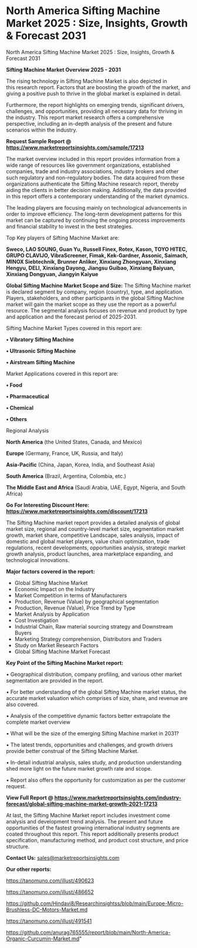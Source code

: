 # North America Sifting Machine Market 2025 : Size, Insights, Growth & Forecast 2031
North America Sifting Machine Market 2025 : Size, Insights, Growth & Forecast 2031

<Strong> Sifting Machine Market Overview 2025 - 2031</strong>

The rising technology in Sifting Machine Market is also depicted in this research report. Factors that are boosting the growth of the market, and giving a positive push to thrive in the global market is explained in detail.

Furthermore, the report highlights on emerging trends, significant drivers, challenges, and opportunities, providing all necessary data for thriving in the industry. This report market research offers a comprehensive perspective, including an in-depth analysis of the present and future scenarios within the industry.

<strong>Request Sample Report @ <a href=https://www.marketreportsinsights.com/sample/17213>https://www.marketreportsinsights.com/sample/17213</a></strong>

The market overview included in this report provides information from a wide range of resources like government organizations, established companies, trade and industry associations, industry brokers and other such regulatory and non-regulatory bodies. The data acquired from these organizations authenticate the Sifting Machine research report, thereby aiding the clients in better decision making. Additionally, the data provided in this report offers a contemporary understanding of the market dynamics.

The leading players are focusing mainly on technological advancements in order to improve efficiency. The long-term development patterns for this market can be captured by continuing the ongoing process improvements and financial stability to invest in the best strategies.

Top Key players of Sifting Machine Market are:

<strong>Sweco, LAO SOUNG, Guan Yu, Russell Finex, Rotex, Kason, TOYO HITEC, GRUPO CLAVIJO, VibraScreener, Fimak, Kek-Gardner, Assonic, Saimach, MINOX Siebtechnik, Brunner Anliker, Xinxiang Zhongyuan, Xinxiang Hengyu, DELI, Xinxiang Dayong, Jiangsu Guibao, Xinxiang Baiyuan, Xinxiang Dongyuan, Jiangyin Kaiyue</strong>

<strong><b>Global Sifting Machine Market Scope and Size:</b></strong>
The Sifting Machine market is declared segment by company, region (country), type, and application. Players, stakeholders, and other participants in the global Sifting Machine market will gain the market scope as they use the report as a powerful resource. The segmental analysis focuses on revenue and product by type and application and the forecast period of 2025-2031.

Sifting Machine Market Types covered in this report are:

<strong>• Vibratory Sifting Machine

• Ultrasonic Sifting Machine

• Airstream Sifting Machine</strong>

Market Applications covered in this report are:

<strong>• Food

• Pharmaceutical

• Chemical

• Others</strong> 

Regional Analysis

<strong>North America</strong> (the United States, Canada, and Mexico)

<strong>Europe</strong> (Germany, France, UK, Russia, and Italy)

<strong>Asia-Pacific</strong> (China, Japan, Korea, India, and Southeast Asia)

<strong>South America</strong> (Brazil, Argentina, Colombia, etc.)

<strong>The Middle East and Africa</strong> (Saudi Arabia, UAE, Egypt, Nigeria, and South Africa)

<strong>Go For Interesting Discount Here: <a href=https://www.marketreportsinsights.com/discount/17213>https://www.marketreportsinsights.com/discount/17213</a></strong>

The Sifting Machine market report provides a detailed analysis of global market size, regional and country-level market size, segmentation market growth, market share, competitive Landscape, sales analysis, impact of domestic and global market players, value chain optimization, trade regulations, recent developments, opportunities analysis, strategic market growth analysis, product launches, area marketplace expanding, and technological innovations.

<strong><b>Major factors covered in the report:</b></strong>
<ul>
  <li>Global Sifting Machine Market </li>
  <li>Economic Impact on the Industry</li>
  <li>Market Competition in terms of Manufacturers</li>
  <li>Production, Revenue (Value) by geographical segmentation</li>
  <li>Production, Revenue (Value), Price Trend by Type</li>
  <li>Market Analysis by Application</li>
  <li>Cost Investigation</li>
  <li>Industrial Chain, Raw material sourcing strategy and Downstream Buyers</li>
  <li>Marketing Strategy comprehension, Distributors and Traders</li>
  <li>Study on Market Research Factors</li>
  <li>Global Sifting Machine Market Forecast</li>
</ul>

<strong><b>Key Point of the Sifting Machine Market report:</b></strong>

• Geographical distribution, company profiling, and various other market segmentation are provided in the report.

• For better understanding of the global Sifting Machine market status, the accurate market valuation which comprises of size, share, and revenue are also covered.

• Analysis of the competitive dynamic factors better extrapolate the complete market overview

• What will be the size of the emerging Sifting Machine market in 2031?

• The latest trends, opportunities and challenges, and growth drivers provide better construal of the Sifting Machine Market.

• In-detail industrial analysis, sales study, and production understanding shed more light on the future market growth rate and scope.

• Report also offers the opportunity for customization as per the customer request.

<strong><b>View Full Report @ <a href=https://www.marketreportsinsights.com/industry-forecast/global-sifting-machine-market-growth-2021-17213>https://www.marketreportsinsights.com/industry-forecast/global-sifting-machine-market-growth-2021-17213</a></b></strong>


At last, the Sifting Machine Market report includes investment come analysis and development trend analysis. The present and future opportunities of the fastest growing international industry segments are coated throughout this report. This report additionally presents product specification, manufacturing method, and product cost structure, and price structure.

<strong>Contact Us:</strong>
sales@marketreportsinsights.com

<strong>Our other reports:</strong>

<a href=https://tanomuno.com/illust/490623>https://tanomuno.com/illust/490623</a>

<a href=https://tanomuno.com/illust/486652>https://tanomuno.com/illust/486652</a>

<a href=https://github.com/Hindavi8/Researchinsightss/blob/main/Europe-Micro-Brushless-DC-Motors-Market.md>https://github.com/Hindavi8/Researchinsightss/blob/main/Europe-Micro-Brushless-DC-Motors-Market.md</a>

<a href=https://tanomuno.com/illust/491541>https://tanomuno.com/illust/491541</a>

<a href=https://github.com/anurag765555/report/blob/main/North-America-Organic-Curcumin-Market.md>https://github.com/anurag765555/report/blob/main/North-America-Organic-Curcumin-Market.md</a>"
